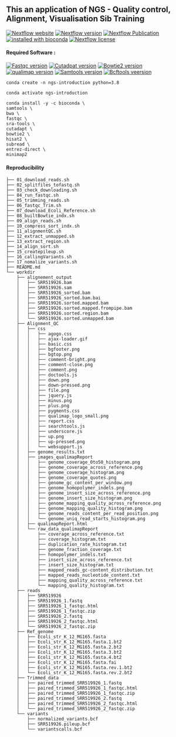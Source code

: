 ## This an application of NGS - Quality control, Alignment, Visualisation Sib Training

[![Nextflow website](https://img.shields.io/twitter/url/https/nextflowio.svg?colorB=26af64&&label=%40nextflow&style=popout)](https://www.nextflow.io/)    [![Nextflow version](https://img.shields.io/github/release/nextflow-io/nextflow.svg?colorB=26af64&style=popout)](https://github.com/nextflow-io/nextflow/releases/latest) [![Nextflow Publication](https://img.shields.io/badge/Published-Nature%20Biotechnology-26af64.svg?colorB=26af64&style=popout)](https://www.nature.com/articles/nbt.3820) [![installed with bioconda](https://img.shields.io/badge/installed%20with-Anaconda-brightgreen.svg?colorB=26af64&style=popout)](https://www.anaconda.com/) [![Nextflow license](https://img.shields.io/github/license/nextflow-io/nextflow.svg?colorB=26af64&style=popout)](https://github.com/nextflow-io/nextflow/blob/master/COPYING)
 

#### Required Software : 
[![Fastqc version](https://img.shields.io/badge/Fastqc-v0.12.1%20-blue)](https://anaconda.org/bioconda/fastqc)
[![Cutadpat version](https://img.shields.io/badge/Cutadapt-v1.18%20-blue)](https://anaconda.org/bioconda/cutadapt)
[![Bowtie2 version](https://img.shields.io/badge/Bowtie2-v2.2.5%20-blue)](https://anaconda.org/bioconda/bowtie2)
[![qualimap version](https://img.shields.io/badge/Qualimap-v2.2.2a%20-blue)](https://anaconda.org/bioconda/qualimap)
[![Samtools version](https://img.shields.io/badge/Samtools-v1.6%20-blue)](https://anaconda.org/bioconda/samtools)
[![Bcftools veersion](https://img.shields.io/badge/Bcftools-v1.9%20-blue)](https://anaconda.org/bioconda/bcftools)
```
conda create -n ngs-introduction python=3.8

conda activate ngs-introduction

conda install -y -c bioconda \
samtools \
bwa \
fastqc \
sra-tools \
cutadapt \
bowtie2 \
hisat2 \
subread \
entrez-direct \
minimap2
```

#### Reproducibility
```
├── 01_download_reads.sh
├── 02_splitfiles_tofastq.sh
├── 03_check_downloading.sh
├── 04_run_fastqc.sh
├── 05_trimming_reads.sh
├── 06_fastqc_Trim.sh
├── 07_download_Ecoli_Reference.sh
├── 08_builtBowtie_indx.sh
├── 09_align_reads.sh
├── 10_compress_sort_indx.sh
├── 11_alignmentQC.sh
├── 12_extract_unmapped.sh
├── 13_extract_region.sh
├── 14_align_sort.sh
├── 15_createpileup.sh
├── 16_callingVariants.sh
├── 17_nomalize_variants.sh
├── README.md
└── workdir
    ├── alignement_output
    │   ├── SRR519926.bam
    │   ├── SRR519926.sam
    │   ├── SRR519926_sorted.bam
    │   ├── SRR519926_sorted.bam.bai
    │   ├── SRR519926.sorted.mapped.bam
    │   ├── SRR519926.sorted.mapped.frompipe.bam
    │   ├── SRR519926.sorted.region.bam
    │   └── SRR519926.sorted.unmapped.bam
    ├── Alignment_QC
    │   ├── css
    │   │   ├── agogo.css
    │   │   ├── ajax-loader.gif
    │   │   ├── basic.css
    │   │   ├── bgfooter.png
    │   │   ├── bgtop.png
    │   │   ├── comment-bright.png
    │   │   ├── comment-close.png
    │   │   ├── comment.png
    │   │   ├── doctools.js
    │   │   ├── down.png
    │   │   ├── down-pressed.png
    │   │   ├── file.png
    │   │   ├── jquery.js
    │   │   ├── minus.png
    │   │   ├── plus.png
    │   │   ├── pygments.css
    │   │   ├── qualimap_logo_small.png
    │   │   ├── report.css
    │   │   ├── searchtools.js
    │   │   ├── underscore.js
    │   │   ├── up.png
    │   │   ├── up-pressed.png
    │   │   └── websupport.js
    │   ├── genome_results.txt
    │   ├── images_qualimapReport
    │   │   ├── genome_coverage_0to50_histogram.png
    │   │   ├── genome_coverage_across_reference.png
    │   │   ├── genome_coverage_histogram.png
    │   │   ├── genome_coverage_quotes.png
    │   │   ├── genome_gc_content_per_window.png
    │   │   ├── genome_homopolymer_indels.png
    │   │   ├── genome_insert_size_across_reference.png
    │   │   ├── genome_insert_size_histogram.png
    │   │   ├── genome_mapping_quality_across_reference.png
    │   │   ├── genome_mapping_quality_histogram.png
    │   │   ├── genome_reads_content_per_read_position.png
    │   │   └── genome_uniq_read_starts_histogram.png
    │   ├── qualimapReport.html
    │   └── raw_data_qualimapReport
    │       ├── coverage_across_reference.txt
    │       ├── coverage_histogram.txt
    │       ├── duplication_rate_histogram.txt
    │       ├── genome_fraction_coverage.txt
    │       ├── homopolymer_indels.txt
    │       ├── insert_size_across_reference.txt
    │       ├── insert_size_histogram.txt
    │       ├── mapped_reads_gc-content_distribution.txt
    │       ├── mapped_reads_nucleotide_content.txt
    │       ├── mapping_quality_across_reference.txt
    │       └── mapping_quality_histogram.txt
    ├── reads
    │   ├── SRR519926
    │   ├── SRR519926_1.fastq
    │   ├── SRR519926_1_fastqc.html
    │   ├── SRR519926_1_fastqc.zip
    │   ├── SRR519926_2.fastq
    │   ├── SRR519926_2_fastqc.html
    │   └── SRR519926_2_fastqc.zip
    ├── Ref_genome
    │   ├── Ecoli_str_K_12_MG165.fasta
    │   ├── Ecoli_str_K_12_MG165.fasta.1.bt2
    │   ├── Ecoli_str_K_12_MG165.fasta.2.bt2
    │   ├── Ecoli_str_K_12_MG165.fasta.3.bt2
    │   ├── Ecoli_str_K_12_MG165.fasta.4.bt2
    │   ├── Ecoli_str_K_12_MG165.fasta.fai
    │   ├── Ecoli_str_K_12_MG165.fasta.rev.1.bt2
    │   └── Ecoli_str_K_12_MG165.fasta.rev.2.bt2
    ├── Trimmed_data
    │   ├── paired_trimmed_SRR519926_1.fastq
    │   ├── paired_trimmed_SRR519926_1_fastqc.html
    │   ├── paired_trimmed_SRR519926_1_fastqc.zip
    │   ├── paired_trimmed_SRR519926_2.fastq
    │   ├── paired_trimmed_SRR519926_2_fastqc.html
    │   └── paired_trimmed_SRR519926_2_fastqc.zip
    └── variants
        ├── normalized_variants.bcf
        ├── SRR519926.pileup.bcf
        └── variantscalls.bcf
```



